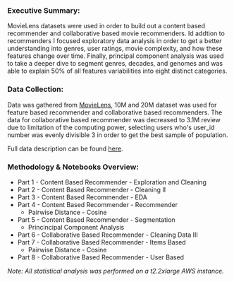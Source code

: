 ### Executive Summary: 
MovieLens datasets were used in order to build out a content based recommender and collaborative based movie recommenders. Id addtion to recommenders I focused exploratory data analysis in order to get a better understanding into genres, user ratings, movie complexity, and how these features change over time. Finally, principal component analysis was used to take a deeper dive to segment genres, decades, and genomes and was able to explain 50% of all features variabilities into eight distinct categories.


### Data Collection: 
Data was gathered from [MovieLens](https://grouplens.org/datasets/movielens/), 10M and 20M dataset was used for feature based recommender and collaborative based recommenders. The data for collaborative based recommender was decreased to 3.1M review due to limitation of the computing power, selecting users who's user_id number was evenly divisible 3 in order to get the best sample of population.

Full data description can be found [here](http://files.grouplens.org/datasets/movielens/ml-20m-README.html).


### Methodology & Notebooks Overview: 
* Part 1 - Content Based Recommender - Exploration and Cleaning
* Part 2 - Content Based Recommender - Cleaning II 
* Part 3 - Content Based Recommender - EDA
* Part 4 - Content Based Recommender - Recommender
    * Pairwise Distance - Cosine
* Part 5 - Content Based Recommender - Segmentation
    * Princincipal Component Analysis
* Part 6 - Collaborative Based Recommender - Cleaning Data III
* Part 7 - Collaborative Based Recommender - Items Based
    * Pairwise Distance - Cosine
* Part 8 - Collaborative Based Recommender - User Based

_Note: All statistical analysis was performed on a t2.2xlarge AWS instance._